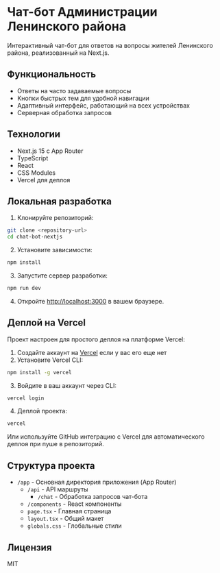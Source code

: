 # Чат-бот Администрации Ленинского района

Интерактивный чат-бот для ответов на вопросы жителей Ленинского района, реализованный на Next.js.

## Функциональность

- Ответы на часто задаваемые вопросы
- Кнопки быстрых тем для удобной навигации
- Адаптивный интерфейс, работающий на всех устройствах
- Серверная обработка запросов

## Технологии

- Next.js 15 с App Router
- TypeScript
- React
- CSS Modules
- Vercel для деплоя

## Локальная разработка

1. Клонируйте репозиторий:
```bash
git clone <repository-url>
cd chat-bot-nextjs
```

2. Установите зависимости:
```bash
npm install
```

3. Запустите сервер разработки:
```bash
npm run dev
```

4. Откройте [http://localhost:3000](http://localhost:3000) в вашем браузере.

## Деплой на Vercel

Проект настроен для простого деплоя на платформе Vercel:

1. Создайте аккаунт на [Vercel](https://vercel.com) если у вас его еще нет
2. Установите Vercel CLI:
```bash
npm install -g vercel
```

3. Войдите в ваш аккаунт через CLI:
```bash
vercel login
```

4. Деплой проекта:
```bash
vercel
```

Или используйте GitHub интеграцию с Vercel для автоматического деплоя при пуше в репозиторий.

## Структура проекта

- `/app` - Основная директория приложения (App Router)
  - `/api` - API маршруты
    - `/chat` - Обработка запросов чат-бота
  - `/components` - React компоненты
  - `page.tsx` - Главная страница
  - `layout.tsx` - Общий макет
  - `globals.css` - Глобальные стили

## Лицензия

MIT
